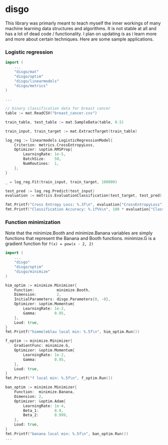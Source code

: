 # disgo

This library was primarly meant to teach myself the inner workings of many machine learning data structures and algorithms. It is not stable at all and has a lot of dead code / functionality. I plan on updating is as i learn more and more about certain techniques. Here are some sample applications.

### Logistic regression

```go
import (
	...
	"disgo/mat"
	"disgo/optim"
	"disgo/linearmodels"
	"disgo/metrics"
)

...

// binary classification data for breast cancer
table := mat.ReadCSV("breast_cancer.csv")

train_table, test_table := mat.SampleData(table, 0.5)

train_input, train_target := mat.ExtractTarget(train_table)

log_reg := linearmodels.LogisticRegressionModel{
	Criterion: metrics.CrossEntropyLoss,
	Optimizer: &optim.RMSProp{
		LearningRate: 1e-5,
		BatchSize:    50,
		NumRoutines:  1,
	},
}

_ = log_reg.Fit(train_input, train_target, 100000)

test_pred := log_reg.Predict(test_input)
evaluation := metrics.EvaluationClassification(test_target, test_pred)

fmt.Printf("Cross Entropy Loss: %.3f\n", evaluation["CrossEntropyLoss"])
fmt.Printf("Classification Accuracy: %.1f%%\n", 100 * evaluation["ClassificationAccuracy"])

```

### Function minimization

Note that the minimize.Booth and minimize.Banana variables are simply functions that represent the Banana and Booth functions. minimize.G is a gradient function for `f(x) = pow(x - 2, 2)`

```go
import (
	...
	"disgo"
	"disgo/optim"
	"disgo/minimize"
)

him_optim := minimize.Minimizer{
	Function:          minimize.Booth,
	Dimension:         2,
	InitialParameters: disgo.Parameters{0, -0},
	Optimizer: &optim.Momentum{
		LearningRate: 1e-2,
		Gamma:        0.95,
	},
	Loud: true,
}
fmt.Printf("himmeleblau local min: %.5f\n", him_optim.Run())

f_optim := minimize.Minimizer{
	GradientFunc: minimize.G,
	Optimizer: &optim.Momentum{
		LearningRate: 1e-2,
		Gamma:        0.95,
	},
	Loud: true,
}
fmt.Printf("f local min: %.5f\n", f_optim.Run())

ban_optim := minimize.Minimizer{
	Function:  minimize.Banana,
	Dimension: 2,
	Optimizer: &optim.Adam{
		LearningRate: 1e-4,
		Beta_1:       0.9,
		Beta_2:       0.999,
	},
	Loud: true,
}
fmt.Printf("banana local min: %.5f\n", ban_optim.Run())
...
